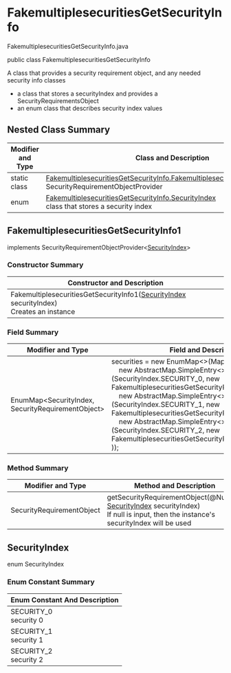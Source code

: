 # FakemultiplesecuritiesGetSecurityInfo
FakemultiplesecuritiesGetSecurityInfo.java

public class FakemultiplesecuritiesGetSecurityInfo

A class that provides a security requirement object, and any needed security info classes
- a class that stores a securityIndex and provides a SecurityRequirementsObject
- an enum class that describes security index values

## Nested Class Summary
| Modifier and Type | Class and Description |
| ----------------- | --------------------- |
| static class | [FakemultiplesecuritiesGetSecurityInfo.FakemultiplesecuritiesGetSecurityInfo1](#fakemultiplesecuritiesgetsecurityinfo1)<br>SecurityRequirementObjectProvider
| enum | [FakemultiplesecuritiesGetSecurityInfo.SecurityIndex](#securityindex)<br>class that stores a security index |

## FakemultiplesecuritiesGetSecurityInfo1
implements SecurityRequirementObjectProvider<[SecurityIndex](#securityindex)>

### Constructor Summary
| Constructor and Description |
| --------------------------- |
| FakemultiplesecuritiesGetSecurityInfo1([SecurityIndex](#securityindex) securityIndex)<br>Creates an instance |

### Field Summary
| Modifier and Type | Field and Description |
| ----------------- | --------------------- |
| EnumMap<SecurityIndex, SecurityRequirementObject> | securities = new EnumMap<>(Map.ofEntries(<br>&nbsp;&nbsp;&nbsp;&nbsp;new AbstractMap.SimpleEntry<>(SecurityIndex.SECURITY_0, new FakemultiplesecuritiesGetSecurityRequirementObject0()),<br>&nbsp;&nbsp;&nbsp;&nbsp;new AbstractMap.SimpleEntry<>(SecurityIndex.SECURITY_1, new FakemultiplesecuritiesGetSecurityRequirementObject1()),<br>&nbsp;&nbsp;&nbsp;&nbsp;new AbstractMap.SimpleEntry<>(SecurityIndex.SECURITY_2, new FakemultiplesecuritiesGetSecurityRequirementObject2())<br>)); |

### Method Summary
| Modifier and Type | Method and Description |
| ----------------- | ---------------------- |
| SecurityRequirementObject | getSecurityRequirementObject(@Nullable [SecurityIndex](#securityindex) securityIndex)<br>If null is input, then the instance's securityIndex will be used |

## SecurityIndex
enum SecurityIndex<br>

### Enum Constant Summary
| Enum Constant And Description |
| ----------------------------- |
| SECURITY_0<br>security 0 |
| SECURITY_1<br>security 1 |
| SECURITY_2<br>security 2 |
